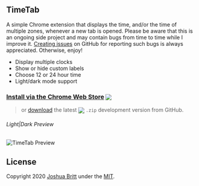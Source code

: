 ## TimeTab

A simple Chrome extension that displays the time, and/or the time of multiple zones, whenever a new tab is opened. Please be aware that this is an ongoing side project and may contain bugs from time to time while I improve it. [Creating issues](https://github.com/MEDIA76/timetab/issues) on GitHub for reporting such bugs is always appreciated. Otherwise, enjoy!

- Display multiple clocks
- Show or hide custom labels
- Choose 12 or 24 hour time
- Light/dark mode support

[cws]: https://chrome.google.com/webstore/detail/timetab/dhjhmlhiaaepcekkmjpfcklcfiaepkof
### [Install via the Chrome Web Store][cws] [<img valign="middle" src="https://img.shields.io/chrome-web-store/v/dhjhmlhiaaepcekkmjpfcklcfiaepkof?color=0366d6&label=%20">][cws]

[ghr]: https://github.com/MEDIA76/timetab/releases/latest/download/timetab.zip
> or [download](https://github.com/MEDIA76/timetab/releases/latest/download/timetab.zip) the latest [<img valign="middle" src="https://img.shields.io/github/v/release/MEDIA76/timetab?color=6a737d&label=%20">][ghr] `.zip` development version from GitHub.

###### Light|Dark Preview

![TimeTab Preview](https://user-images.githubusercontent.com/13763302/74708194-745d8980-51e1-11ea-94f8-fae5faf9448f.png)

## License

Copyright 2020 [Joshua Britt](https://github.com/capachow) under the [MIT](LICENSE.md).